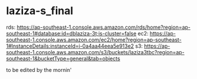# laziza-s_final

rds: https://ap-southeast-1.console.aws.amazon.com/rds/home?region=ap-southeast-1#database:id=dblaziza-3t;is-cluster=false 
ec2: https://ap-southeast-1.console.aws.amazon.com/ec2/home?region=ap-southeast-1#InstanceDetails:instanceId=i-0a4aa44eea5e913e2
s3: https://ap-southeast-1.console.aws.amazon.com/s3/buckets/laziza3tbc?region=ap-southeast-1&bucketType=general&tab=objects

to be edited by the mornin'

